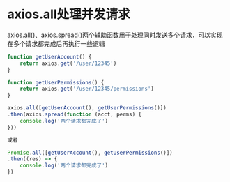 # axios.all处理并发请求

axios.all()、axios.spread()两个辅助函数用于处理同时发送多个请求，可以实现在多个请求都完成后再执行一些逻辑

```javascript
function getUserAccount() {
    return axios.get('/user/12345')
}

function getUserPermissions() {
    return axios.get('/user/12345/permissions')
}

axios.all([getUserAccount(), getUserPermissions()])
.then(axios.spread(function (acct, perms) {
    console.log('两个请求都完成了')
}))

或者

Promise.all([getUserAccount(), getUserPermissions()])
.then((res) => {
    console.log('两个请求都完成了')
})
```
